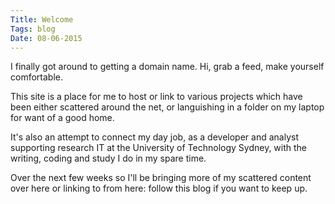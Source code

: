 ```yaml
---
Title: Welcome
Tags: blog
Date: 08-06-2015
---
```

I finally got around to getting a domain name.  Hi, grab a feed, make yourself comfortable.

This site is a place for me to host or link to various projects which have been either scattered around the net, or languishing in a folder on my laptop for want of a good home.

It's also an attempt to connect my day job, as a developer and analyst supporting research IT at the University of Technology Sydney, with the
writing, coding and study I do in my spare time.

Over the next few weeks so I'll be bringing more of my scattered content over
here or linking to from here: follow this blog if you want to keep up.

